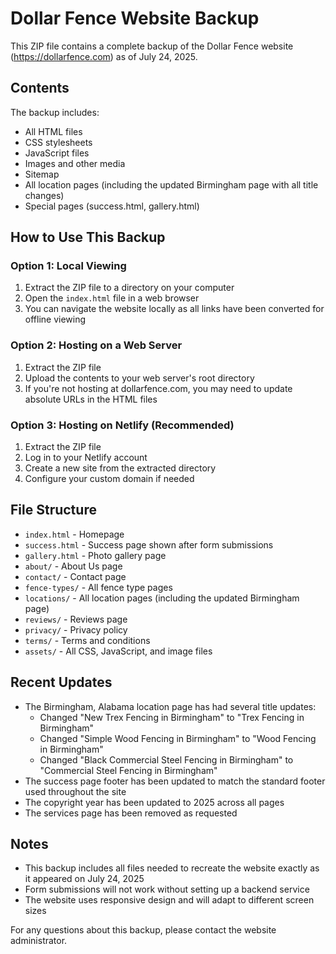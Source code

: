 # Dollar Fence Website Backup

This ZIP file contains a complete backup of the Dollar Fence website (https://dollarfence.com) as of July 24, 2025.

## Contents

The backup includes:
- All HTML files
- CSS stylesheets
- JavaScript files
- Images and other media
- Sitemap
- All location pages (including the updated Birmingham page with all title changes)
- Special pages (success.html, gallery.html)

## How to Use This Backup

### Option 1: Local Viewing

1. Extract the ZIP file to a directory on your computer
2. Open the `index.html` file in a web browser
3. You can navigate the website locally as all links have been converted for offline viewing

### Option 2: Hosting on a Web Server

1. Extract the ZIP file
2. Upload the contents to your web server's root directory
3. If you're not hosting at dollarfence.com, you may need to update absolute URLs in the HTML files

### Option 3: Hosting on Netlify (Recommended)

1. Extract the ZIP file
2. Log in to your Netlify account
3. Create a new site from the extracted directory
4. Configure your custom domain if needed

## File Structure

- `index.html` - Homepage
- `success.html` - Success page shown after form submissions
- `gallery.html` - Photo gallery page
- `about/` - About Us page
- `contact/` - Contact page
- `fence-types/` - All fence type pages
- `locations/` - All location pages (including the updated Birmingham page)
- `reviews/` - Reviews page
- `privacy/` - Privacy policy
- `terms/` - Terms and conditions
- `assets/` - All CSS, JavaScript, and image files

## Recent Updates

- The Birmingham, Alabama location page has had several title updates:
  - Changed "New Trex Fencing in Birmingham" to "Trex Fencing in Birmingham"
  - Changed "Simple Wood Fencing in Birmingham" to "Wood Fencing in Birmingham"
  - Changed "Black Commercial Steel Fencing in Birmingham" to "Commercial Steel Fencing in Birmingham"
- The success page footer has been updated to match the standard footer used throughout the site
- The copyright year has been updated to 2025 across all pages
- The services page has been removed as requested

## Notes

- This backup includes all files needed to recreate the website exactly as it appeared on July 24, 2025
- Form submissions will not work without setting up a backend service
- The website uses responsive design and will adapt to different screen sizes

For any questions about this backup, please contact the website administrator.

